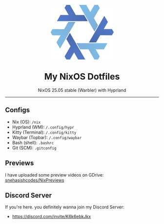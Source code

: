 <p align="center">
    <img alt="NixOS Logo" src="./nixos-logo.webp" align="center">
</p>

<h1 align="center">My NixOS Dotfiles</h1>

<p align="center">NixOS 25.05 stable (Warbler) with Hyprland</p>

---

## Configs
- Nix (OS): `/nix`
- Hyprland (WM): `/.config/hypr`
- Kitty (Terminal): `/.config/kitty`
- Waybar (Topbar): `/.config/waybar`
- Bash (shell): `.bashrc`
- Git (SCM): `.gitconfig`


## Previews
I have uploaded some preview videos on GDrive:
[snehasishcodes/NixPreviews](https://drive.google.com/drive/folders/1Rv7KiijocrP-7EmO6UeHcz6-hwtMLh6f)

## Discord Server
If you're here. you definitely wanna join my Discord Server:
- https://discord.com/invite/K6k6ebkJkx